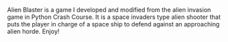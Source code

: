 Alien Blaster is a game I developed and modified from the alien invasion game in Python Crash Course.
It is a space invaders type alien shooter that puts the player in charge of a space ship to defend against an approaching alien horde.
Enjoy!
